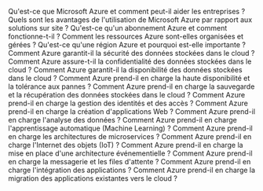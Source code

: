 Qu'est-ce que Microsoft Azure et comment peut-il aider les entreprises ?
Quels sont les avantages de l'utilisation de Microsoft Azure par rapport aux solutions sur site ?
Qu'est-ce qu'un abonnement Azure et comment fonctionne-t-il ?
Comment les ressources Azure sont-elles organisées et gérées ?
Qu'est-ce qu'une région Azure et pourquoi est-elle importante ?
Comment Azure garantit-il la sécurité des données stockées dans le cloud ?
Comment Azure assure-t-il la confidentialité des données stockées dans le cloud ?
Comment Azure garantit-il la disponibilité des données stockées dans le cloud ?
Comment Azure prend-il en charge la haute disponibilité et la tolérance aux pannes ?
Comment Azure prend-il en charge la sauvegarde et la récupération des données stockées dans le cloud ?
Comment Azure prend-il en charge la gestion des identités et des accès ?
Comment Azure prend-il en charge la création d'applications Web ?
Comment Azure prend-il en charge l'analyse des données ?
Comment Azure prend-il en charge l'apprentissage automatique (Machine Learning) ?
Comment Azure prend-il en charge les architectures de microservices ?
Comment Azure prend-il en charge l'Internet des objets (IoT) ?
Comment Azure prend-il en charge la mise en place d'une architecture événementielle ?
Comment Azure prend-il en charge la messagerie et les files d'attente ?
Comment Azure prend-il en charge l'intégration des applications ?
Comment Azure prend-il en charge la migration des applications existantes vers le cloud ?
